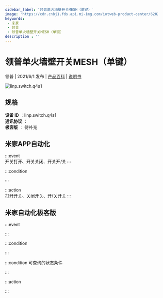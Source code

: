 ```yaml
---
sidebar_label: '领普单火墙壁开关MESH（单键）'
image: 'https://cdn.cnbj1.fds.api.mi-img.com/iotweb-product-center/62025974b4a80da4e8e8c30c745e003a_拟物图标常态（单键）.png?GalaxyAccessKeyId=AKVGLQWBOVIRQ3XLEW&Expires=9223372036854775807&Signature=Lh6zBcw10y08GhpWMmP55CgPZfE='
keywords: 
 - 米家
 - 领普
 - 领普单火墙壁开关MESH（单键）
description : ''
---
```

# 领普单火墙壁开关MESH（单键）

领普 | 2021/6/1 发布 | [产品百科](https://home.mi.com/webapp/content/baike/product/index.html?model=linp.switch.q4s1/) | [说明书](https://home.mi.com/views/introduction.html?model=linp.switch.q4s1&region=cn)

![linp.switch.q4s1](https://cdn.cnbj1.fds.api.mi-img.com/iotweb-product-center/62025974b4a80da4e8e8c30c745e003a_拟物图标常态（单键）.png?GalaxyAccessKeyId=AKVGLQWBOVIRQ3XLEW&Expires=9223372036854775807&Signature=Lh6zBcw10y08GhpWMmP55CgPZfE=)

## 规格  
> 
**设备 ID** ：linp.switch.q4s1  
**通讯协议** ：  
**极客版**  ： 待补充 


## 米家APP自动化  

:::event  
开关打开、开关关闭、开关开/关
:::

:::condition  

:::

:::action   
打开开关、关闭开关、开/关开关
:::

## 米家自动化极客版  

:::event  

:::

:::condition  

:::

:::condition 可查询的状态条件  

:::

:::action  

:::

        
